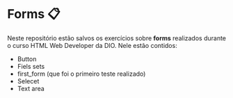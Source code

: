 # Forms 📋

Neste repositório estão salvos os exercícios sobre **forms** realizados durante o curso HTML Web Developer da DIO. Nele estão contidos:

- Button
- Fiels sets
- first_form (que foi o primeiro teste realizado)
- Selecet
- Text area